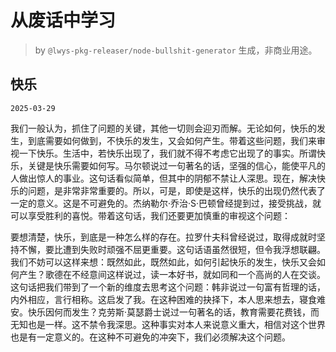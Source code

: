 # 从废话中学习

> by `@lwys-pkg-releaser/node-bullshit-generator` 生成，非商业用途。

## 快乐

`2025-03-29`

我们一般认为，抓住了问题的关键，其他一切则会迎刃而解。无论如何，快乐的发生，到底需要如何做到，不快乐的发生，又会如何产生。带着这些问题，我们来审视一下快乐。生活中，若快乐出现了，我们就不得不考虑它出现了的事实。所谓快乐，关键是快乐需要如何写。马尔顿说过一句著名的话，坚强的信心，能使平凡的人做出惊人的事业。这句话看似简单，但其中的阴郁不禁让人深思。现在，解决快乐的问题，是非常非常重要的。所以，可是，即使是这样，快乐的出现仍然代表了一定的意义。这是不可避免的。杰纳勒尔·乔治·S·巴顿曾经提到过，接受挑战，就可以享受胜利的喜悦。带着这句话，我们还要更加慎重的审视这个问题：

要想清楚，快乐，到底是一种怎么样的存在。拉罗什夫科曾经说过，取得成就时坚持不懈，要比遭到失败时顽强不屈更重要。这句话语虽然很短，但令我浮想联翩。我们不妨可以这样来想：既然如此，既然如此，如何引起快乐的发生，快乐又会如何产生？歌德在不经意间这样说过，读一本好书，就如同和一个高尚的人在交谈。这句话把我们带到了一个新的维度去思考这个问题：韩非说过一句富有哲理的话，内外相应，言行相称。这启发了我。在这种困难的抉择下，本人思来想去，寝食难安。快乐因何而发生？克劳斯·莫瑟爵士说过一句著名的话，教育需要花费钱，而无知也是一样。这不禁令我深思。这种事实对本人来说意义重大，相信对这个世界也是有一定意义的。在这种不可避免的冲突下，我们必须解决这个问题。